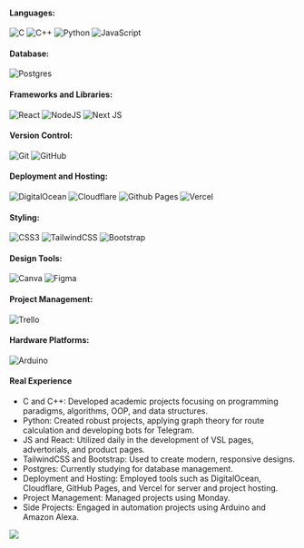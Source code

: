 
#### Languages:
![C](https://img.shields.io/badge/c-%2300599C.svg?style=for-the-badge&logo=c&logoColor=white)
![C++](https://img.shields.io/badge/c++-%2300599C.svg?style=for-the-badge&logo=c%2B%2B&logoColor=white)
![Python](https://img.shields.io/badge/python-3670A0?style=for-the-badge&logo=python&logoColor=ffdd54)
![JavaScript](https://img.shields.io/badge/javascript-%23323330.svg?style=for-the-badge&logo=javascript&logoColor=%23F7DF1E)

#### Database:
![Postgres](https://img.shields.io/badge/postgres-%23316192.svg?style=for-the-badge&logo=postgresql&logoColor=white)

#### Frameworks and Libraries:
![React](https://img.shields.io/badge/react-%2320232a.svg?style=for-the-badge&logo=react&logoColor=%2361DAFB)
![NodeJS](https://img.shields.io/badge/node.js-6DA55F?style=for-the-badge&logo=node.js&logoColor=white)
![Next JS](https://img.shields.io/badge/Next-black?style=for-the-badge&logo=next.js&logoColor=white)

#### Version Control:
![Git](https://img.shields.io/badge/git-%23F05033.svg?style=for-the-badge&logo=git&logoColor=white)
![GitHub](https://img.shields.io/badge/github-%23121011.svg?style=for-the-badge&logo=github&logoColor=white)

#### Deployment and Hosting:
![DigitalOcean](https://img.shields.io/badge/DigitalOcean-%230167ff.svg?style=for-the-badge&logo=digitalOcean&logoColor=white)
![Cloudflare](https://img.shields.io/badge/Cloudflare-F38020?style=for-the-badge&logo=Cloudflare&logoColor=white)
![Github Pages](https://img.shields.io/badge/github%20pages-121013?style=for-the-badge&logo=github&logoColor=white)
![Vercel](https://img.shields.io/badge/vercel-%23000000.svg?style=for-the-badge&logo=vercel&logoColor=white)

#### Styling:
![CSS3](https://img.shields.io/badge/css3-%231572B6.svg?style=for-the-badge&logo=css3&logoColor=white)
![TailwindCSS](https://img.shields.io/badge/tailwindcss-%2338B2AC.svg?style=for-the-badge&logo=tailwind-css&logoColor=white)
![Bootstrap](https://img.shields.io/badge/bootstrap-%238511FA.svg?style=for-the-badge&logo=bootstrap&logoColor=white)

#### Design Tools:
![Canva](https://img.shields.io/badge/Canva-%2300C4CC.svg?style=for-the-badge&logo=Canva&logoColor=white)
![Figma](https://img.shields.io/badge/figma-%23F24E1E.svg?style=for-the-badge&logo=figma&logoColor=white)

#### Project Management:
![Trello](https://img.shields.io/badge/Trello-%23026AA7.svg?style=for-the-badge&logo=Trello&logoColor=white)

#### Hardware Platforms:
![Arduino](https://img.shields.io/badge/-Arduino-00979D?style=for-the-badge&logo=Arduino&logoColor=white)

<!--
#### GitHub Stats:
![](https://github-readme-streak-stats.herokuapp.com/?user=pecraveiro&theme=dark&hide_border=false)
-->

#### Real Experience
- C and C++: Developed academic projects focusing on programming paradigms, algorithms, OOP, and data structures.
- Python: Created robust projects, applying graph theory for route calculation and developing bots for Telegram.
- JS and React: Utilized daily in the development of VSL pages, advertorials, and product pages.
- TailwindCSS and Bootstrap: Used to create modern, responsive designs.
- Postgres: Currently studying for database management.
- Deployment and Hosting: Employed tools such as DigitalOcean, Cloudflare, GitHub Pages, and Vercel for server and project hosting.
- Project Management: Managed projects using Monday.
- Side Projects: Engaged in automation projects using Arduino and Amazon Alexa.

[![](https://visitcount.itsvg.in/api?id=pecraveiro&label=Profile%20Views&color=12&icon=5&pretty=false)](https://visitcount.itsvg.in)
